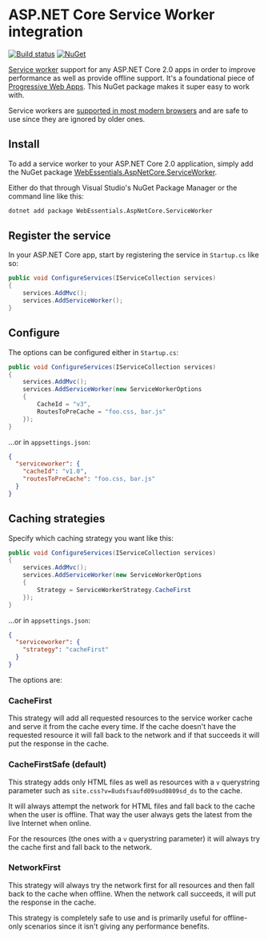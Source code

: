 # ASP.NET Core Service Worker integration

[![Build status](https://ci.appveyor.com/api/projects/status/033jspebqrwao5o4?svg=true)](https://ci.appveyor.com/project/madskristensen/webessentials-aspnetcore-serviceworker)
[![NuGet](https://img.shields.io/nuget/v/WebEssentials.AspNetCore.ServiceWorker.svg)](https://nuget.org/packages/WebEssentials.AspNetCore.ServiceWorker/)

[Service worker](https://developers.google.com/web/fundamentals/primers/service-workers/) support for any ASP.NET Core 2.0 apps in order to improve performance as well as provide offline support. It's a foundational piece of [Progressive Web Apps](https://developers.google.com/web/progressive-web-apps/). This NuGet package makes it super easy to work with. 

Service workers are [supported in most modern browsers](http://caniuse.com/#feat=serviceworkers) and are safe to use since they are ignored by older ones.

## Install
To add a service worker to your ASP.NET Core 2.0 application, simply add the NuGet package [WebEssentials.AspNetCore.ServiceWorker](https://www.nuget.org/packages/WebEssentials.AspNetCore.ServiceWorker/).

Either do that through Visual Studio's NuGet Package Manager or the command line like this:

```cmd
dotnet add package WebEssentials.AspNetCore.ServiceWorker
```

## Register the service
In your ASP.NET Core app, start by registering the service in `Startup.cs` like so:

```c#
public void ConfigureServices(IServiceCollection services)
{
    services.AddMvc();
    services.AddServiceWorker();
}
```

## Configure
The options can be configured either in `Startup.cs`:

```c#
public void ConfigureServices(IServiceCollection services)
{
    services.AddMvc();
    services.AddServiceWorker(new ServiceWorkerOptions
    {
        CacheId = "v3",
        RoutesToPreCache = "foo.css, bar.js"
    });
}
```

...or in `appsettings.json`:

```json
{
  "serviceworker": {
    "cacheId": "v1.0",
    "routesToPreCache": "foo.css, bar.js"
  }
}
```

## Caching strategies
Specify which caching strategy you want like this:

```c#
public void ConfigureServices(IServiceCollection services)
{
    services.AddMvc();
    services.AddServiceWorker(new ServiceWorkerOptions
    {
        Strategy = ServiceWorkerStrategy.CacheFirst
    });
}
```

...or in `appsettings.json`:

```json
{
  "serviceworker": {
    "strategy": "cacheFirst"
  }
}
```

The options are:

### CacheFirst
This strategy will add all requested resources to the service worker cache and serve it from the cache every time. If the cache doesn't have the requested resource it will fall back to the network and if that succeeds it will put the response in the cache.

### CacheFirstSafe (default)
This strategy adds only HTML files as well as resources with a `v` querystring parameter such as `site.css?v=8udsfsaufd09sud0809sd_ds` to the cache.

It will always attempt the network for HTML files and fall back to the cache when the user is offline. That way the user always gets the latest from the live Internet when online.

For the resources (the ones with a `v` querystring parameter) it will always try the cache first and fall back to the network.

### NetworkFirst
This strategy will always try the network first for all resources and then fall back to the cache when offline. When the network call succeeds, it will put the response in the cache.

This strategy is completely safe to use and is primarily useful for offline-only scenarios since it isn't giving any performance benefits.